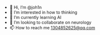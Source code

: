 - 👋 Hi, I’m @joh1n
- 👀 I’m interested in how to thinking
- 🌱 I’m currently learning AI
- 💞️ I’m looking to collaborate on neurology
- 📫 How to reach me 1304852625@qq.com

<!---
joh1n/joh1n is a ✨ special ✨ repository because its `README.md` (this file) appears on your GitHub profile.
You can click the Preview link to take a look at your changes.
--->

